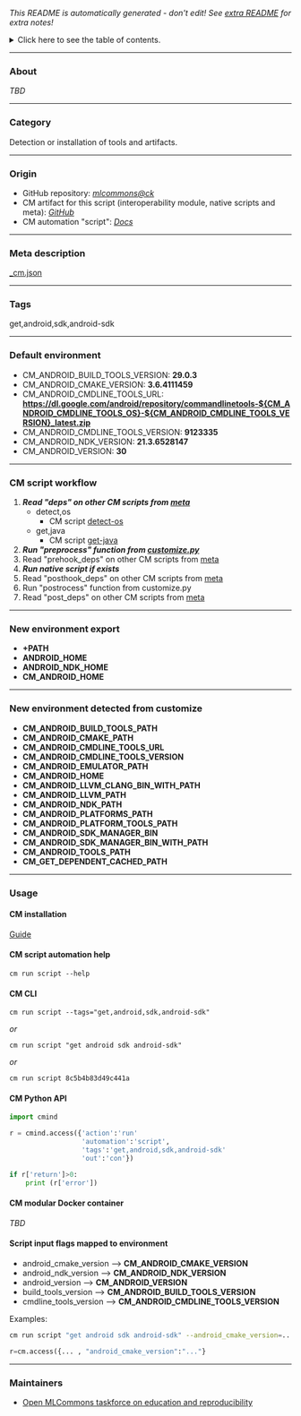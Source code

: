 *This README is automatically generated - don't edit! See [extra README](README-extra.md) for extra notes!*

<details>
<summary>Click here to see the table of contents.</summary>

* [About](#about)
* [Category](#category)
* [Origin](#origin)
* [Meta description](#meta-description)
* [Tags](#tags)
* [Default environment](#default-environment)
* [CM script workflow](#cm-script-workflow)
* [New environment export](#new-environment-export)
* [New environment detected from customize](#new-environment-detected-from-customize)
* [Usage](#usage)
  * [ CM installation](#cm-installation)
  * [ CM script automation help](#cm-script-automation-help)
  * [ CM CLI](#cm-cli)
  * [ CM Python API](#cm-python-api)
  * [ CM modular Docker container](#cm-modular-docker-container)
  * [ Script input flags mapped to environment](#script-input-flags-mapped-to-environment)
* [Maintainers](#maintainers)

</details>

___
### About

*TBD*
___
### Category

Detection or installation of tools and artifacts.
___
### Origin

* GitHub repository: *[mlcommons@ck](https://github.com/mlcommons/ck/tree/master/cm-mlops)*
* CM artifact for this script (interoperability module, native scripts and meta): *[GitHub](https://github.com/mlcommons/ck/tree/master/cm-mlops/script/get-android-sdk)*
* CM automation "script": *[Docs](https://github.com/octoml/ck/blob/master/docs/list_of_automations.md#script)*

___
### Meta description
[_cm.json](_cm.json)

___
### Tags
get,android,sdk,android-sdk

___
### Default environment

* CM_ANDROID_BUILD_TOOLS_VERSION: **29.0.3**
* CM_ANDROID_CMAKE_VERSION: **3.6.4111459**
* CM_ANDROID_CMDLINE_TOOLS_URL: **https://dl.google.com/android/repository/commandlinetools-${CM_ANDROID_CMDLINE_TOOLS_OS}-${CM_ANDROID_CMDLINE_TOOLS_VERSION}_latest.zip**
* CM_ANDROID_CMDLINE_TOOLS_VERSION: **9123335**
* CM_ANDROID_NDK_VERSION: **21.3.6528147**
* CM_ANDROID_VERSION: **30**
___
### CM script workflow

  1. ***Read "deps" on other CM scripts from [meta](https://github.com/mlcommons/ck/tree/master/cm-mlops/script/get-android-sdk/_cm.json)***
     * detect,os
       - CM script [detect-os](https://github.com/mlcommons/ck/tree/master/cm-mlops/script/detect-os)
     * get,java
       - CM script [get-java](https://github.com/mlcommons/ck/tree/master/cm-mlops/script/get-java)
  1. ***Run "preprocess" function from [customize.py](https://github.com/mlcommons/ck/tree/master/cm-mlops/script/get-android-sdk/customize.py)***
  1. Read "prehook_deps" on other CM scripts from [meta](https://github.com/mlcommons/ck/tree/master/cm-mlops/script/get-android-sdk/_cm.json)
  1. ***Run native script if exists***
  1. Read "posthook_deps" on other CM scripts from [meta](https://github.com/mlcommons/ck/tree/master/cm-mlops/script/get-android-sdk/_cm.json)
  1. Run "postrocess" function from customize.py
  1. Read "post_deps" on other CM scripts from [meta](https://github.com/mlcommons/ck/tree/master/cm-mlops/script/get-android-sdk/_cm.json)
___
### New environment export

* **+PATH**
* **ANDROID_HOME**
* **ANDROID_NDK_HOME**
* **CM_ANDROID_HOME**
___
### New environment detected from customize

* **CM_ANDROID_BUILD_TOOLS_PATH**
* **CM_ANDROID_CMAKE_PATH**
* **CM_ANDROID_CMDLINE_TOOLS_URL**
* **CM_ANDROID_CMDLINE_TOOLS_VERSION**
* **CM_ANDROID_EMULATOR_PATH**
* **CM_ANDROID_HOME**
* **CM_ANDROID_LLVM_CLANG_BIN_WITH_PATH**
* **CM_ANDROID_LLVM_PATH**
* **CM_ANDROID_NDK_PATH**
* **CM_ANDROID_PLATFORMS_PATH**
* **CM_ANDROID_PLATFORM_TOOLS_PATH**
* **CM_ANDROID_SDK_MANAGER_BIN**
* **CM_ANDROID_SDK_MANAGER_BIN_WITH_PATH**
* **CM_ANDROID_TOOLS_PATH**
* **CM_GET_DEPENDENT_CACHED_PATH**
___
### Usage

#### CM installation
[Guide](https://github.com/mlcommons/ck/blob/master/docs/installation.md)

#### CM script automation help
```cm run script --help```

#### CM CLI
`cm run script --tags="get,android,sdk,android-sdk"`

*or*

`cm run script "get android sdk android-sdk"`

*or*

`cm run script 8c5b4b83d49c441a`

#### CM Python API

```python
import cmind

r = cmind.access({'action':'run'
                  'automation':'script',
                  'tags':'get,android,sdk,android-sdk'
                  'out':'con'})

if r['return']>0:
    print (r['error'])
```

#### CM modular Docker container
*TBD*

#### Script input flags mapped to environment

* android_cmake_version --> **CM_ANDROID_CMAKE_VERSION**
* android_ndk_version --> **CM_ANDROID_NDK_VERSION**
* android_version --> **CM_ANDROID_VERSION**
* build_tools_version --> **CM_ANDROID_BUILD_TOOLS_VERSION**
* cmdline_tools_version --> **CM_ANDROID_CMDLINE_TOOLS_VERSION**

Examples:

```bash
cm run script "get android sdk android-sdk" --android_cmake_version=...
```
```python
r=cm.access({... , "android_cmake_version":"..."}
```
___
### Maintainers

* [Open MLCommons taskforce on education and reproducibility](https://github.com/mlcommons/ck/blob/master/docs/mlperf-education-workgroup.md)